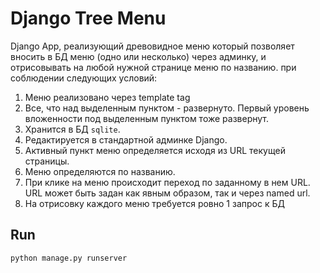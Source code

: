 # Django Tree Menu
Django App, реализующий древовидное меню который позволяет вносить в БД меню (одно или несколько) через админку, и отрисовывать на любой нужной странице меню по названию.
 при соблюдении следующих условий:
1) Меню реализовано через template tag
2) Все, что над выделенным пунктом - развернуто. Первый уровень вложенности под выделенным пунктом тоже развернут.
3) Хранится в БД `sqlite`.
4) Редактируется в стандартной админке Django.
5) Активный пункт меню определяется исходя из URL текущей страницы.
6) Меню определяются по названию.
7) При клике на меню происходит переход по заданному в нем URL. URL может быть задан как явным образом, так и через named url.
8) На отрисовку каждого меню требуется ровно 1 запрос к БД

## Run

```
python manage.py runserver
```
